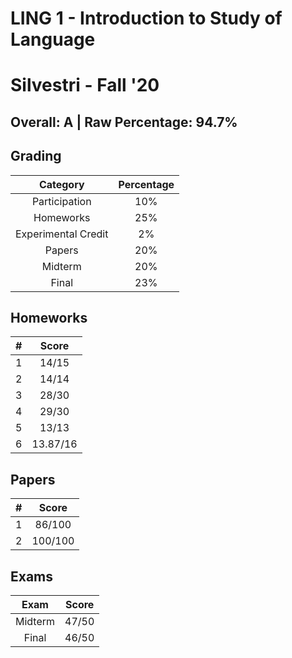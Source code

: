 # LING 1 - Introduction to Study of Language
# Silvestri - Fall '20

## Overall: A | Raw Percentage: 94.7%

## Grading
| Category | Percentage |
|:---:|:---:|
| Participation | 10% |
| Homeworks | 25% |
| Experimental Credit | 2% |
| Papers | 20% |
| Midterm | 20% |
| Final | 23% |

## Homeworks
| # | Score |
|:---:|:---:|
| 1 | 14/15 |
| 2 | 14/14 |
| 3 | 28/30 |
| 4 | 29/30 |
| 5 | 13/13 |
| 6 | 13.87/16 |

## Papers
| # | Score |
|:---:|:---:|
| 1 | 86/100 |
| 2 | 100/100 |

## Exams
| Exam | Score |
|:---:|:---:|
| Midterm | 47/50 |
| Final | 46/50 |
